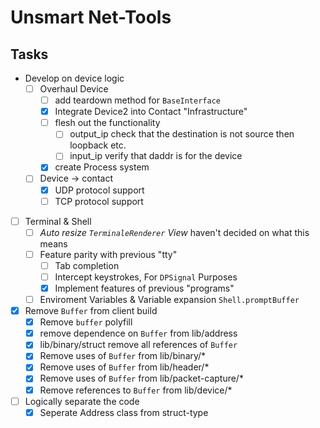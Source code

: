 # Unsmart Net-Tools

## Tasks

- Develop on device logic
  - [ ] Overhaul Device
    - [ ] add teardown method for `BaseInterface`
    - [x] Integrate Device2 into Contact "Infrastructure"
    - [ ] flesh out the functionality
      - [ ] output_ip check that the destination is not source then loopback etc.
      - [ ] input_ip verify that daddr is for the device
    - [x] create Process system
  - [ ] Device -> contact
    - [x] UDP protocol support
    - [ ] TCP protocol support
- [ ] Terminal & Shell
  - [ ] *Auto resize `TerminaleRenderer` View* haven't decided on what this means
  - [ ] Feature parity with previous "tty"
    - [ ] Tab completion
    - [ ] Intercept keystrokes, For `DPSignal` Purposes
    - [x] Implement features of previous "programs"
  - [ ] Enviroment Variables & Variable expansion `Shell.promptBuffer`
- [x] Remove `Buffer` from client build
  - [x] Remove `buffer` polyfill
  - [x] remove dependence on `Buffer` from lib/address
  - [x] lib/binary/struct remove all references of `Buffer`
  - [x] Remove uses of `Buffer` from lib/binary/*
  - [x] Remove uses of `Buffer` from lib/header/*
  - [x] Remove uses of `Buffer` from lib/packet-capture/*
  - [x] Remove references to `Buffer` from lib/device/*
- [ ] Logically separate the code
  - [x] Seperate Address class from struct-type
